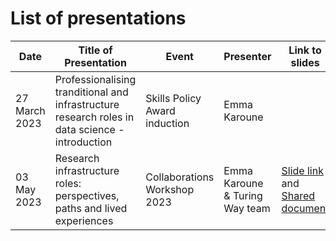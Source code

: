 # List of presentations

| Date | Title of Presentation                                                                           | Event                         | Presenter     | Link to slides |
| ---- | ----------------------------------------------------------------------------------------------- | ----------------------------- | ------------- | -------------- |
| 27 March 2023      | Professionalising tranditional and infrastructure research roles in data science - introduction | Skills Policy Award induction | Emma Karoune |   
| 03 May 2023 | Research infrastructure roles: perspectives, paths and lived experiences | Collaborations Workshop 2023 | Emma Karoune & Turing Way team | [Slide link](https://github.com/alan-turing-institute/professionalising-data-science-roles/blob/adding-CW23-slides/project_management/presentations/2023-05-03_TTW_CW23-infrastructure-roles-workshop.pptx.pdf) and [Shared document](https://github.com/alan-turing-institute/professionalising-data-science-roles/blob/adding-CW23-slides/project_management/presentations/2.2%20Research%20Infrastructure%20Roles_%20Perspectives%2C%20Paths%2C%20and%20Lived%20Experiences.pdf) |
